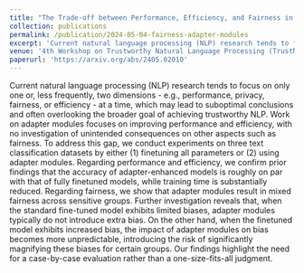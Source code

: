 ```yaml
---
title: "The Trade-off between Performance, Efficiency, and Fairness in Adapter Modules for Text Classification"
collection: publications
permalink: /publication/2024-05-04-fairness-adapter-modules
excerpt: 'Current natural language processing (NLP) research tends to focus on only one or, less frequently, two dimensions - e.g., performance, privacy, fairness, or efficiency - at a time, which may lead to suboptimal conclusions and often overlooking the broader goal of achieving trustworthy NLP. Work on adapter modules focuses on improving performance and efficiency, with no investigation of unintended consequences on other aspects such as fairness. To address this gap, we conduct experiments on three text classification datasets by either (1) finetuning all parameters or (2) using adapter modules. [...]'
venue: '4th Workshop on Trustworthy Natural Language Processing (TrustNLP) at NAACL'
paperurl: 'https://arxiv.org/abs/2405.02010'
---
```


Current natural language processing (NLP) research tends to focus on only one or, less frequently, two dimensions - e.g., performance, privacy, fairness, or efficiency - at a time, which may lead to suboptimal conclusions and often overlooking the broader goal of achieving trustworthy NLP. Work on adapter modules focuses on improving performance and efficiency, with no investigation of unintended consequences on other aspects such as fairness. To address this gap, we conduct experiments on three text classification datasets by either (1) finetuning all parameters or (2) using adapter modules. Regarding performance and efficiency, we confirm prior findings that the accuracy of adapter-enhanced models is roughly on par with that of fully finetuned models, while training time is substantially reduced. Regarding fairness, we show that adapter modules result in mixed fairness across sensitive groups. Further investigation reveals that, when the standard fine-tuned model exhibits limited biases, adapter modules typically do not introduce extra bias. On the other hand, when the finetuned model exhibits increased bias, the impact of adapter modules on bias becomes more unpredictable, introducing the risk of significantly magnifying these biases for certain groups. Our findings highlight the need for a case-by-case evaluation rather than a one-size-fits-all judgment.
